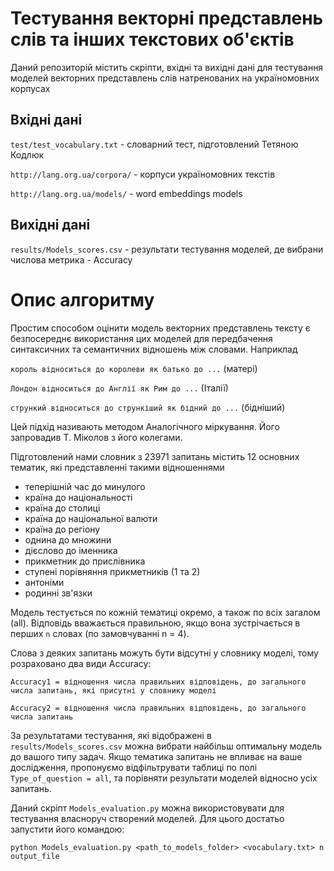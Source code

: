 # Тестування векторні представлень слів та інших текстових об'єктів

Даний репозиторій містить скріпти, вхідні та вихідні дані для тестування моделей векторних представлень слів натренованих на україномовних корпусах


## Вхідні дані

`test/test_vocabulary.txt` - словарний тест, підготовлений Тетяною Кодлюк

`http://lang.org.ua/corpora/` - корпуси україномовних текстів

`http://lang.org.ua/models/` - word embeddings models

## Вихідні дані

`results/Models_scores.csv` - результати тестування моделей, де вибрани числова метрика - Accuracy

# Опис алгоритму

Простим способом оцінити модель векторних представлень тексту є безпосереднє використання цих моделей для передбачення синтаксичних та семантичних відношень між словами. Наприклад

`король відноситься до королеви як батько до ...` (матері)

 `Лондон відноситься до Англії як Рим до ...` (Італії)

`стрункий відноситься до стрункіший як бідний до ...` (бідніший)

Цей підхід називають методом Аналогічного міркування. Його запровадив Т. Міколов з його колегами. 

Підготовлений нами словник з 23971 запитань містить 12 основних тематик, які представленні такими відношеннями

- теперішній час до минулого
- країна до національності
- країна до столиці
- країна до національної валюти
- країна до регіону
- однина до множини
- дієслово до іменника
- прикметник до прислівника
- ступені порівняння прикметників (1 та 2)
- антоніми
- родинні зв'язки

Модель тестується по кожній тематиці окремо, а також по всіх загалом (all). Відповідь вважається правильною, якщо вона зустрічається в перших `n` словах (по замовчуванні n = 4).

Слова з деяких запитань можуть бути відсутні у словнику моделі, тому розраховано два види Accuracy:

`Accuracy1 = відношення числа правильних відповідень, до загального числа запитань, які присутні у словнику моделі`

`Accuracy2 = відношення числа правильних відповідень, до загального числа запитань`

За результатами тестування, які відображені в `results/Models_scores.csv` можна вибрати найбільш оптимальну модель до вашого типу задач. Якщо тематика запитань не впливає на ваше дослідження, пропонуємо відфільтрувати таблиці по полі `Type_of_question = all`, та порівняти результати моделей відносно усіх запитань. 

Даний скріпт `Models_evaluation.py` можна використовувати для тестування власноруч створений моделей. Для цього достатьо запустити його командою:

`python Models_evaluation.py <path_to_models_folder> <vocabulary.txt> n output_file`








